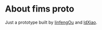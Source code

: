 # About fims proto

Just a prototype built by [linfengOu](https://github.com/orgs/fims-proto/people/linfengOu) and [ldXiao](https://github.com/orgs/fims-proto/people/ldXiao).
